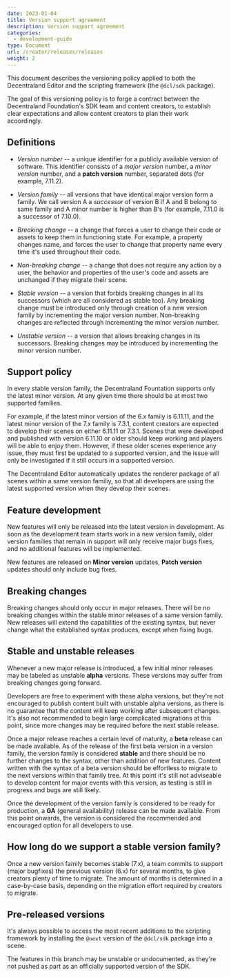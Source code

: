 ```yaml
---
date: 2023-01-04
title: Version support agreement
description: Version support agreement
categories:
  - development-guide
type: Document
url: /creator/releases/releases
weight: 2
---
```



This document describes the versioning policy applied to both the Decentraland Editor and the scripting framework (the `@dcl/sdk` package).

The goal of this versioning policy is to forge a contract between the Decentraland Foundation's SDK team and content creators, to establish clear expectations and allow content creators to plan their work acoordingly.

<!-- TODO: What about support from other teams? Do we have a commitment for content with older versions to keep working too? -->

## Definitions

* *Version number* -- a unique identifier for a publicly available version of software. This identifier consists of a *major version* number, a *minor version* number, and a **patch version** number, separated dots (for example, 7.11.2).

* *Version family* -- all versions that have identical major version form a family. We call version A a *successor* of version B if A and B belong to same family and A minor number is higher than B's (for example, 7.11.0 is a successor of 7.10.0).

* *Breaking change* -- a change that forces a user to change their code or assets to keep them in functioning state. For example, a property changes name, and forces the user to change that property name every time it's used throughout their code.

* *Non-breaking change* -- a change that does not require any action by a user, the behavior and properties of the user's code and assets are unchanged if they migrate their scene.

* *Stable version* -- a version that forbids breaking changes in all its successors (which are all considered as stable too). Any breaking change must be introduced only through creation of a new version family by incrementing the major version number. Non-breaking changes are reflected through incrementing the minor version number.

* *Unstable version* -- a version that allows breaking changes in its successors. Breaking changes may be introduced by incrementing the minor version number.

## Support policy

In every stable version family, the Decentraland Fountation supports only the latest minor version. At any given time there should be at most two supported families. 

For example, if the latest minor version of the 6.x family is 6.11.11, and the latest minor version of the 7.x family is 7.3.1, content creators are expected to develop their scenes on either 6.11.11 or 7.3.1. Scenes that were developed and published with version 6.11.10 or older should keep working and players will be able to enjoy them. However, if these older scenes experience any issue, they must first be updated to a supported version, and the issue will only be investigated if it still occurs in a supported version.

The Decentraland Editor automatically updates the renderer package of all scenes within a same version familiy, so that all developers are using the latest supported version when they develop their scenes.

## Feature development

New features will only be released into the latest version in development. As soon as the development team starts work in a new version family, older version families that remain in support will only receive major bugs fixes, and no additional features will be implemented.

New features are released on **Minor version** updates, **Patch version** updates should only include bug fixes.

## Breaking changes

Breaking changes should only occur in major releases. There will be no breaking changes within the stable minor releases of a same version family. New releases will extend the capabilities of the existing syntax, but never change what the established syntax produces, except when fixing bugs.

## Stable and unstable releases

Whenever a new major release is introduced, a few initial minor releases may be labeled as unstable **alpha** versions.  These versions may suffer from breaking changes going forward.

Developers are free to experiment with these alpha versions, but they're not encouraged to publish content built with unstable alpha versions, as there is no guarantee that the content will keep working after subsequent changes. It's also not recommended to begin large complicated migrations at this point, since more changes may be required before the next stable release.

Once a major release reaches a certain level of maturity, a **beta** release can be made available. As of the release of the first beta version in a version family, the version family is considered **stable** and there should be no further changes to the syntax, other than addition of new features. Content written with the syntax of a beta version should be effortless to migrate to the next versions within that family tree. At this point it's still not adviseable to develop content for major events with this version, as testing is still in progress and bugs are still likely.

Once the development of the version family is considered to be ready for production, a **GA** (general availability) release can be made available. From this point onwards, the version is considered the recommended and encouraged option for all developers to use.


## How long do we support a stable version family?

Once a new version family becomes stable (7.x), a team commits to support (major bugfixes) the previous version (6.x) for several months, to give creators plenty of time to migrate. The amount of months is determined in a case-by-case basis, depending on the migration effort required by creators to migrate.


## Pre-released versions

It's always possible to access the most recent additions to the scripting framework by installing the `@next` version of the `@dcl/sdk` package into a scene.

The features in this branch may be unstable or undocumented, as they're not pushed as part as an officially supported version of the SDK.